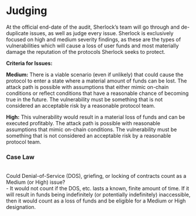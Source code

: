 # Judging

At the official end-date of the audit, Sherlock’s team will go through and de-duplicate issues, as well as judge every issue. Sherlock is exclusively focused on high and medium severity findings, as these are the types of vulnerabilities which will cause a loss of user funds and most materially damage the reputation of the protocols Sherlock seeks to protect.

**Criteria for Issues:**&#x20;

**Medium:** There is a viable scenario (even if unlikely) that could cause the protocol to enter a state where a material amount of funds can be lost. The attack path is possible with assumptions that either mimic on-chain conditions or reflect conditions that have a reasonable chance of becoming true in the future. The vulnerability must be something that is not considered an acceptable risk by a reasonable protocol team.&#x20;

**High:** This vulnerability would result in a material loss of funds and can be executed profitably. The attack path is possible with reasonable assumptions that mimic on-chain conditions. The vulnerability must be something that is not considered an acceptable risk by a reasonable protocol team.

### **Case Law**

\
Could Denial-of-Service (DOS), griefing, or locking of contracts count as a Medium (or High) issue?\
\- It would not count if the DOS, etc. lasts a known, finite amount of time. If it will result in funds being indefinitely (or potentially indefinitely) inaccessible, then it would count as a loss of funds and be eligible for a Medium or High designation.&#x20;
